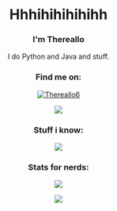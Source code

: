 <h1 align="center">Hhhihihihihihh</h1>

<h3 align="center">I'm Thereallo</h3>

<p align="center">I do Python and Java and stuff.</p>

<h3 align="center">Find me on:</h3>

<p align="center">
<a href="https://twitter.com/Thereallo6" target="blank"><img align="center" src="https://shields.io/badge/twitter-@Thereallo6-20153a?logo=twitter&style=for-the-badge&labelColor=200f30&logoColor=8a52dd" alt="Thereallo6" />
</a>
</p>
<p align="center">
  <img src="https://lanyard.cnrad.dev/api/454920881177624576?hideDiscrim=true&bg=20153a&idleMessage=There%20are%2014%20bytes%20in%20a%20float&hideStatus=true" />
</p>

<h3 align="center">Stuff i know:</h3>

<p align="center">
  <img src="https://skillicons.dev/icons?i=js,py,java,git,cloudflare,vercel&perline=7" />
</p>

<h3 align="center">Stats for nerds:</h3>

<p align="center">
  <img src="https://git-stats.ayaka.one/api?username=thereallo1026&show_icons=true&locale=en&bg_color=45,200f30,20153a&text_color=ffffff&icon_color=E24BEB&title_color=ffffff&hide_border=true">
</p>
<p align="center">
  <img src="https://git-stats.ayaka.one/api/top-langs?username=thereallo1026&show_icons=true&locale=en&layout=compact&bg_color=45,200f30,20153a&text_color=ffffff&icon_color=E24BEB&ring_color=B698E3&title_color=ffffff&hide_border=true">
</p>

<!-- this is so important: https://youtube.com/watch?v=dQw4w9WgXcQ -->
